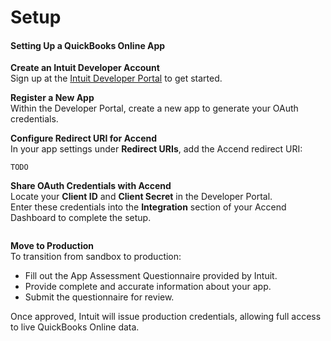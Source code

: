 # Setup

#### **Setting Up a QuickBooks Online App**

**Create an Intuit Developer Account**\
Sign up at the [Intuit Developer Portal](https://developer.intuit.com/) to get started.

**Register a New App**\
Within the Developer Portal, create a new app to generate your OAuth credentials.

**Configure Redirect URI for Accend**\
In your app settings under **Redirect URIs**, add the Accend redirect URI:

```
TODO
```

**Share OAuth Credentials with Accend**\
Locate your **Client ID** and **Client Secret** in the Developer Portal.\
Enter these credentials into the **Integration** section of your Accend Dashboard to complete the setup.

<figure><img src="../../../.gitbook/assets/Screenshot 2025-05-14 at 4.15.08 PM.png" alt=""><figcaption></figcaption></figure>

**Move to Production**\
To transition from sandbox to production:

* Fill out the App Assessment Questionnaire provided by Intuit.
* Provide complete and accurate information about your app.
* Submit the questionnaire for review.

Once approved, Intuit will issue production credentials, allowing full access to live QuickBooks Online data.


